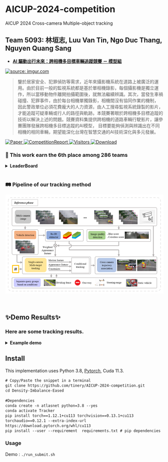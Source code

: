 # AICUP-2024-competition
AICUP 2024 Cross-camera Multiple-object tracking

## Team 5093: 林垣志, Luu Van Tin, Ngo Duc Thang, Nguyen Quang Sang 
- [**AI 驅動出行未來：跨相機多目標車輛追蹤競賽 － 模型組**](https://tbrain.trendmicro.com.tw/Competitions/Details/33)  
  
<a href="https://tbrain.trendmicro.com.tw/Competitions/Details/33"><img src="https://i.imgur.com/3nfLbdW.png" title="source: imgur.com" /></a>  
> 鑒於居家安全、犯罪偵防等需求，近年來攝影機系統在道路上被廣泛的運用。由於目前一般的監視系統都是基於單相機錄影，每個攝影機是獨立運作，所以當移動物件離開拍攝範圍後，就無法繼續辨識。其次，當發生車禍碰撞、犯罪事件，由於每台相機單獨錄影，相機間沒有協同作業的機制，
> 因此警政單位必須花費龐大的人力資源，由人工搜尋監視系統錄製的影片，才能追蹤可疑車輛或行人的路徑與軌跡。本競賽著眼於跨相機多目標追蹤的技術以解決上述的問題。競賽資料集提供跨相機的道路車輛行駛影片，讓參賽團隊發展跨相機多目標追蹤的AI模型，
> 目標要能夠偵測與辨識出在不同相機的相同車輛，期望能深化台灣在智慧交通的AI技術深化與多元發展。 

<a href="https://drive.google.com/file/d/1VLShkCYHkK3wPXu97iid_D3epXNhmRP8/view?usp=sharing" target="_blank">
  <img src="https://img.shields.io/badge/Supplementary-Paper-blue" alt="Paper">
</a>

<a href="https://drive.google.com/file/d/1kPULVZGvUKC-0ohew0K2pYOyIksacUXv/view?usp=sharing" target="_blank">
  <img src="https://img.shields.io/badge/Supplementary-CompetitionReport-blue" alt="CompetitionReport">
</a>

<a href="https://api.visitorbadge.io/api/visitors?path=https%3A%2F%2Fgithub.com%2Louislin0128%2FAICUP-2024-competition&label=visitors&countColor=%232ccce4&style=plastic" target="_blank">
  <img src="https://api.visitorbadge.io/api/visitors?path=https%3A%2F%2Fgithub.com%2Louislin0128%2FAICUP-2024-competition&label=visitors&countColor=%232ccce4&style=plastic" alt="Visitors">
</a>

<a href="https://img.shields.io/github/downloads/Louislin0128/AICUP-2024-competition/total" target="_blank">
  <img src="https://img.shields.io/github/downloads/Louislin0128/AICUP-2024-competition/total" alt="Download">
</a>


### :medal_sports: This work earn the 6th place among 286 teams 
<details>
  <summary><b>LeaderBoard </b></summary>
  
  ![image](https://github.com/Louislin0128/AICUP-2024-competition/blob/main/photo/lb.png)
</details>

<br>

### :railway_track: Pipeline of our tracking method 
![image](https://github.com/Louislin0128/AICUP-2024-competition/blob/main/photo/architecture.png)

<br>

## ✨Demo Results✨
### Here are some tracking results.

<details>
  <summary><b>Example demo </b></summary>

  
### 1. result1

  https://github.com/Louislin0128/AICUP-2024-competition/assets/114489081/25dd80dd-501c-4226-a979-a4d2bf9a74ca

### 2. result2

  https://github.com/Louislin0128/AICUP-2024-competition/assets/114489081/dfa43ed4-1ed4-410e-8998-daac599c2ac1

### 3. result3

  https://github.com/Louislin0128/AICUP-2024-competition/assets/114489081/d396a703-3b5c-4d73-80e5-b4791d0c13f2

</details>

## Install
This implementation uses Python 3.8, [Pytorch](http://pytorch.org/),  Cuda 11.3. 
```shell
# Copy/Paste the snippet in a terminal
git clone https://github.com/tinery/AICUP-2024-competition.git
cd Density-Imbalance-Eased

#Dependencies
conda create -n atlasnet python=3.8 --yes
conda activate Tracker
pip install torch==1.12.1+cu113 torchvision==0.13.1+cu113 torchaudio==0.12.1 --extra-index-url https://download.pytorch.org/whl/cu113
pip install --user --requirement  requirements.txt # pip dependencies
```

### Usage

Demo :    ```./run_submit.sh``` <br>
